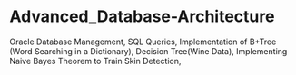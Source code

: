 # Advanced_Database-Architecture
Oracle Database Management, SQL Queries, Implementation of B+Tree (Word Searching in a Dictionary), Decision Tree(Wine Data), Implementing Naive Bayes Theorem to Train Skin Detection, 

